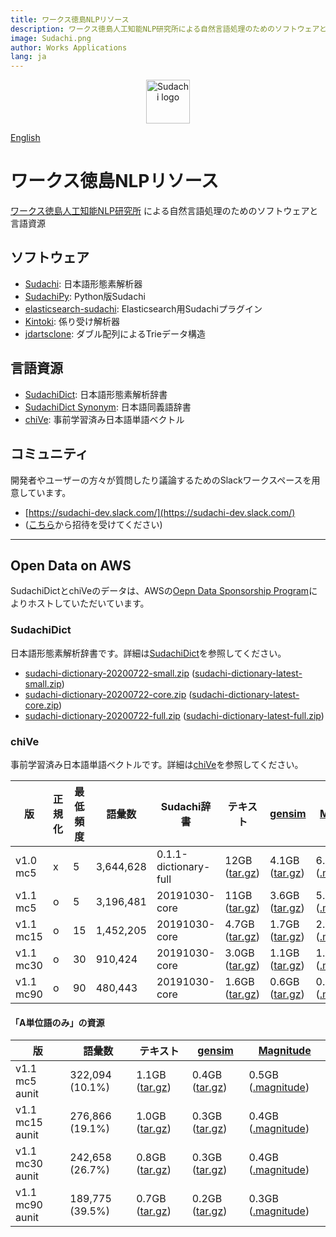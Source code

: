 ```yaml
---
title: ワークス徳島NLPリソース
description: ワークス徳島人工知能NLP研究所による自然言語処理のためのソフトウェアと言語資源 - 形態素解析器Sudachiや単語ベクトルchiVeなど
image: Sudachi.png
author: Works Applications
lang: ja
---
```



<p align="center"><img width="70" src="./Sudachi.png" alt="Sudachi logo"></p>

[English](index.en)


# ワークス徳島NLPリソース

[ワークス徳島人工知能NLP研究所](https://www.worksap.co.jp/about/csr/nlp/) による自然言語処理のためのソフトウェアと言語資源


## ソフトウェア

- [Sudachi](https://github.com/WorksApplications/Sudachi): 日本語形態素解析器
- [SudachiPy](https://github.com/WorksApplications/SudachiPy): Python版Sudachi
- [elasticsearch-sudachi](https://github.com/WorksApplications/elasticsearch-sudachi): Elasticsearch用Sudachiプラグイン
- [Kintoki](https://github.com/WorksApplications/kintoki): 係り受け解析器
- [jdartsclone](https://github.com/WorksApplications/jdartsclone): ダブル配列によるTrieデータ構造


## 言語資源

- [SudachiDict](https://github.com/WorksApplications/SudachiDict): 日本語形態素解析辞書
- [SudachiDict Synonym](https://github.com/WorksApplications/SudachiDict/blob/develop/docs/synonyms.md): 日本語同義語辞書
- [chiVe](https://github.com/WorksApplications/chiVe): 事前学習済み日本語単語ベクトル

## コミュニティ

開発者やユーザーの方々が質問したり議論するためのSlackワークスペースを用意しています。

- [https://sudachi-dev.slack.com/](https://sudachi-dev.slack.com/)
- ([こちら](https://join.slack.com/t/sudachi-dev/shared_invite/enQtMzg2NTI2NjYxNTUyLTMyYmNkZWQ0Y2E5NmQxMTI3ZGM3NDU0NzU4NGE1Y2UwYTVmNTViYjJmNDI0MWZiYTg4ODNmMzgxYTQ3ZmI2OWU)から招待を受けてください)


***


## Open Data on AWS

SudachiDictとchiVeのデータは、AWSの[Oepn Data Sponsorship Program](https://registry.opendata.aws/sudachi/)によりホストしていただいています。

### SudachiDict

日本語形態素解析辞書です。詳細は[SudachiDict](https://github.com/WorksApplications/SudachiDict)を参照してください。

- [sudachi-dictionary-20200722-small.zip](https://sudachi.s3-ap-northeast-1.amazonaws.com/sudachidict/sudachi-dictionary-20200722-small.zip) ([sudachi-dictionary-latest-small.zip](https://sudachi.s3-ap-northeast-1.amazonaws.com/sudachidict/sudachi-dictionary-latest-small.zip))
- [sudachi-dictionary-20200722-core.zip](https://sudachi.s3-ap-northeast-1.amazonaws.com/sudachidict/sudachi-dictionary-20200722-core.zip) ([sudachi-dictionary-latest-core.zip](https://sudachi.s3-ap-northeast-1.amazonaws.com/sudachidict/sudachi-dictionary-latest-core.zip))
- [sudachi-dictionary-20200722-full.zip](https://sudachi.s3-ap-northeast-1.amazonaws.com/sudachidict/sudachi-dictionary-20200722-full.zip) ([sudachi-dictionary-latest-full.zip](https://sudachi.s3-ap-northeast-1.amazonaws.com/sudachidict/sudachi-dictionary-latest-full.zip))

### chiVe

事前学習済み日本語単語ベクトルです。詳細は[chiVe](https://github.com/WorksApplications/chiVe)を参照してください。

| 版        | 正規化 | 最低頻度 | 語彙数    | Sudachi辞書           | テキスト                                                                                      | [gensim](https://radimrehurek.com/gensim/)                                                           | [Magnitude](https://github.com/plasticityai/magnitude)                                               |
| --------- | ------ | -------- | --------- | --------------------- | --------------------------------------------------------------------------------------------- | ---------------------------------------------------------------------------------------------------- | ---------------------------------------------------------------------------------------------------- |
| v1.0 mc5  | x      | 5        | 3,644,628 | 0.1.1-dictionary-full | 12GB ([tar.gz](https://sudachi.s3-ap-northeast-1.amazonaws.com/chive/chive-1.0-mc5.tar.gz))   | 4.1GB ([tar.gz](https://sudachi.s3-ap-northeast-1.amazonaws.com/chive/chive-1.0-mc5_gensim.tar.gz))  | 6.3GB ([.magnitude](https://sudachi.s3-ap-northeast-1.amazonaws.com/chive/chive-1.0-mc5.magnitude))  |
| v1.1 mc5  | o      | 5        | 3,196,481 | 20191030-core         | 11GB ([tar.gz](https://sudachi.s3-ap-northeast-1.amazonaws.com/chive/chive-1.1-mc5.tar.gz))   | 3.6GB ([tar.gz](https://sudachi.s3-ap-northeast-1.amazonaws.com/chive/chive-1.1-mc5_gensim.tar.gz))  | 5.5GB ([.magnitude](https://sudachi.s3-ap-northeast-1.amazonaws.com/chive/chive-1.1-mc5.magnitude))  |
| v1.1 mc15 | o      | 15       | 1,452,205 | 20191030-core         | 4.7GB ([tar.gz](https://sudachi.s3-ap-northeast-1.amazonaws.com/chive/chive-1.1-mc15.tar.gz)) | 1.7GB ([tar.gz](https://sudachi.s3-ap-northeast-1.amazonaws.com/chive/chive-1.1-mc15_gensim.tar.gz)) | 2.4GB ([.magnitude](https://sudachi.s3-ap-northeast-1.amazonaws.com/chive/chive-1.1-mc15.magnitude)) |
| v1.1 mc30 | o      | 30       | 910,424   | 20191030-core         | 3.0GB ([tar.gz](https://sudachi.s3-ap-northeast-1.amazonaws.com/chive/chive-1.1-mc30.tar.gz)) | 1.1GB ([tar.gz](https://sudachi.s3-ap-northeast-1.amazonaws.com/chive/chive-1.1-mc30_gensim.tar.gz)) | 1.5GB ([.magnitude](https://sudachi.s3-ap-northeast-1.amazonaws.com/chive/chive-1.1-mc30.magnitude)) |
| v1.1 mc90 | o      | 90       | 480,443   | 20191030-core         | 1.6GB ([tar.gz](https://sudachi.s3-ap-northeast-1.amazonaws.com/chive/chive-1.1-mc90.tar.gz)) | 0.6GB ([tar.gz](https://sudachi.s3-ap-northeast-1.amazonaws.com/chive/chive-1.1-mc90_gensim.tar.gz)) | 0.8GB ([.magnitude](https://sudachi.s3-ap-northeast-1.amazonaws.com/chive/chive-1.1-mc90.magnitude)) |

#### 「A単位語のみ」の資源

| 版              | 語彙数          | テキスト                                                                                            | [gensim](https://radimrehurek.com/gensim/)                                                                 | [Magnitude](https://github.com/plasticityai/magnitude)                                                     |
| --------------- | --------------- | --------------------------------------------------------------------------------------------------- | ---------------------------------------------------------------------------------------------------------- | ---------------------------------------------------------------------------------------------------------- |
| v1.1 mc5 aunit  | 322,094 (10.1%) | 1.1GB ([tar.gz](https://sudachi.s3-ap-northeast-1.amazonaws.com/chive/chive-1.1-mc5-aunit.tar.gz))  | 0.4GB ([tar.gz](https://sudachi.s3-ap-northeast-1.amazonaws.com/chive/chive-1.1-mc5-aunit_gensim.tar.gz))  | 0.5GB ([.magnitude](https://sudachi.s3-ap-northeast-1.amazonaws.com/chive/chive-1.1-mc5-aunit.magnitude))  |
| v1.1 mc15 aunit | 276,866 (19.1%) | 1.0GB ([tar.gz](https://sudachi.s3-ap-northeast-1.amazonaws.com/chive/chive-1.1-mc15-aunit.tar.gz)) | 0.3GB ([tar.gz](https://sudachi.s3-ap-northeast-1.amazonaws.com/chive/chive-1.1-mc15-aunit_gensim.tar.gz)) | 0.4GB ([.magnitude](https://sudachi.s3-ap-northeast-1.amazonaws.com/chive/chive-1.1-mc15-aunit.magnitude)) |
| v1.1 mc30 aunit | 242,658 (26.7%) | 0.8GB ([tar.gz](https://sudachi.s3-ap-northeast-1.amazonaws.com/chive/chive-1.1-mc30-aunit.tar.gz)) | 0.3GB ([tar.gz](https://sudachi.s3-ap-northeast-1.amazonaws.com/chive/chive-1.1-mc30-aunit_gensim.tar.gz)) | 0.4GB ([.magnitude](https://sudachi.s3-ap-northeast-1.amazonaws.com/chive/chive-1.1-mc30-aunit.magnitude)) |
| v1.1 mc90 aunit | 189,775 (39.5%) | 0.7GB ([tar.gz](https://sudachi.s3-ap-northeast-1.amazonaws.com/chive/chive-1.1-mc90-aunit.tar.gz)) | 0.2GB ([tar.gz](https://sudachi.s3-ap-northeast-1.amazonaws.com/chive/chive-1.1-mc90-aunit_gensim.tar.gz)) | 0.3GB ([.magnitude](https://sudachi.s3-ap-northeast-1.amazonaws.com/chive/chive-1.1-mc90-aunit.magnitude)) |
